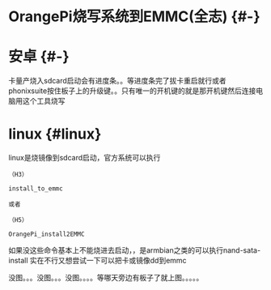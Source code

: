 # OrangePi烧写系统到EMMC\(全志\) {#-}

# 安卓 {#-}

卡量产烧入sdcard启动会有进度条。。等进度条完了拔卡重启就行或者phonixsuite按住板子上的升级键。。只有唯一的开机键的就是那开机键然后连接电脑用这个工具烧写

# linux {#linux}

linux是烧镜像到sdcard启动，官方系统可以执行

`（H3）`

`install_to_emmc`

`或者`

`（H5）`

`OrangePi_install2EMMC `

如果没这些命令基本上不能烧进去启动，，是armbian之类的可以执行nand-sata-install 实在不行又想尝试一下可以把卡或镜像dd到emmc

没图。。。没图。。。没图。。。。等哪天旁边有板子了就上图。。。。。

